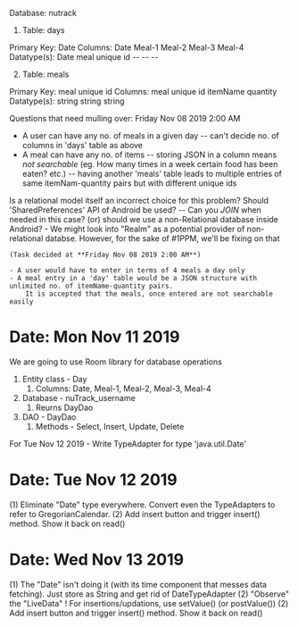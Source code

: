 Database:       nutrack

1) Table:          days

Primary Key:    Date
Columns:        Date    Meal-1      Meal-2      Meal-3      Meal-4
Datatype(s):    Date    meal unique id --         --      --

2) Table:          meals

Primary Key:    meal unique id
Columns:        meal unique id      itemName        quantity
Datatype(s):        string              string      string

Questions that need mulling over: Friday Nov 08 2019 2:00 AM
- A user can have any no. of meals in a given day -- can't decide no. of columns in 'days' table as above
- A meal can have any no. of items -- storing JSON in a column means *not searchable* (eg. How many times in a week certain food has been eaten? etc.)
                                    -- having another 'meals' table leads to multiple entries of same itemNam-quantity pairs but with different unique ids

Is a relational model itself an incorrect choice for this problem?
Should 'SharedPreferences' API of Android be used? -- Can you *JOIN* when needed in this case?
(or) should we use a non-Relational database inside Android?
    - We might look into "Realm" as a potential provider of non-relational databse.
    However, for the sake of #1PPM, we'll be fixing on that

    (Task decided at **Friday Nov 08 2019 2:00 AM**)

    - A user would have to enter in terms of 4 meals a day only
    - A meal entry in a 'day' table would be a JSON structure with unlimited no. of itemName-quantity pairs.
        It is accepted that the meals, once entered are not searchable easily

Date: Mon Nov 11 2019
=====================

We are going to use Room library for database operations

1) Entity class - Day
   1) Columns: Date, Meal-1, Meal-2, Meal-3, Meal-4
2) Database - nuTrack_username
   1) Reurns DayDao
3) DAO - DayDao
   1) Methods - Select, Insert, Update, Delete

For Tue Nov 12 2019 - Write TypeAdapter for type 'java.util.Date'

Date: Tue Nov 12 2019
=====================

(1) Eliminate "Date" type everywhere. Convert even the TypeAdapters to refer to GregorianCalendar.
(2) Add insert button and trigger insert() method. Show it back on read()

Date: Wed Nov 13 2019
=====================

(1) The "Date" isn't doing it (with its time component that messes data fetching). Just store as String and get rid of DateTypeAdapter
(2) "Observe" the "LiveData" ! For insertions/updations, use setValue() (or postValue())
(2) Add insert button and trigger insert() method. Show it back on read()
